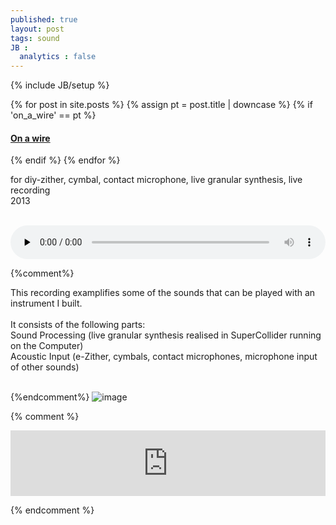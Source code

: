 ```yaml
---
published: true
layout: post
tags: sound
JB :
  analytics : false
---
```


{% include JB/setup %}


{% for post in site.posts %}
	{% assign pt = post.title | downcase %}
	{% if 'on_a_wire' == pt %}
<h4><a href="{{ BASE_PATH }}{{ post.url }}">On a wire</a></h4>
	{% endif %}
{% endfor %}

<p>
for diy-zither, cymbal, contact microphone, live granular synthesis, live recording<br />
2013<br /><br />
</p>

<p></p>
<audio controls style="width: 100%" preload="none">
  <source src="{{ site.url }}/images/onawire.mp3" type="audio/mpeg">
</audio>


{%comment%}
<p>
This recording examplifies some of the sounds that can be played with an instrument I built.<br /><br /> It consists of the following parts:<br />
Sound Processing (live granular synthesis realised in SuperCollider running on the Computer)<br />
Acoustic Input (e-Zither, cymbals, contact microphones, microphone input of other sounds)<br />
<br />
</p>
{%endcomment%}

<img src="{{ site.url }}/images/zither.jpg" alt="image">



{% comment %}
<iframe width="100%" height="105" scrolling="no" frameborder="no" src="https://w.soundcloud.com/player/?url=https%3A//api.soundcloud.com/tracks/124206169&amp;color=000000&amp;auto_play=false&amp;hide_related=false&amp;show_comments=true&amp;show_user=true&amp;show_reposts=false;&amp;show_artwork=false"></iframe>

{% endcomment %}

